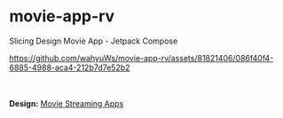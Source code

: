 # movie-app-rv
Slicing Design Movie App - Jetpack Compose

https://github.com/wahyuWs/movie-app-rv/assets/81821406/086f40f4-6885-4988-aca4-212b7d7e52b2

<br><br>
**Design:** [Movie Streaming Apps](https://dribbble.com/shots/14901642-Movie-Streaming-Apps/)
